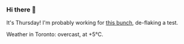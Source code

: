 ### Hi there :wave:

It's Thursday! I'm probably working for [this bunch](https://github.com/kohofinancial), de-flaking a test.

Weather in Toronto: overcast, at +5°C.
